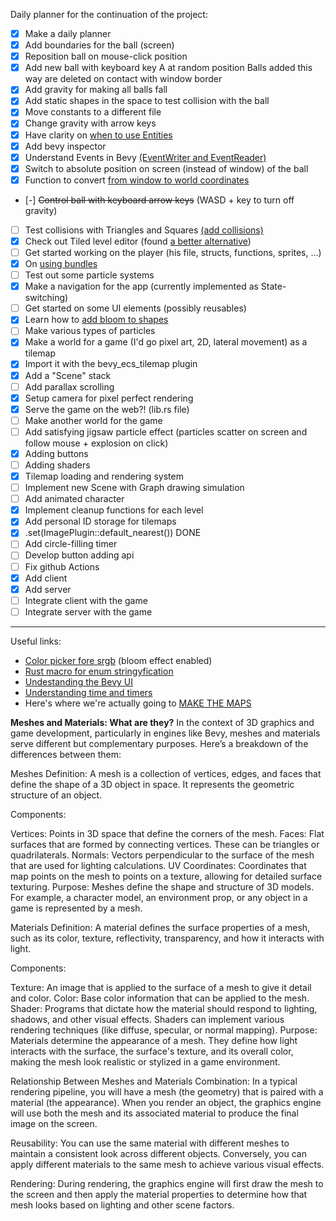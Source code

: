 Daily planner for the continuation of the project:

- [x] Make a daily planner
- [x] Add boundaries for the ball (screen)
- [x] Reposition ball on mouse-click position
- [x] Add new ball with keyboard key A at random position
        Balls added this way are deleted on contact with window border
- [x] Add gravity for making all balls fall
- [x] Add static shapes in the space to test collision with the ball
- [x] Move constants to a different file
- [x] Change gravity with arrow keys
- [x] Have clarity on [when to use Entities](https://taintedcoders.com/bevy/entities/)
- [x] Add bevy inspector
- [x] Understand Events in Bevy [(EventWriter and EventReader)](https://bevy-cheatbook.github.io/programming/events.html)
- [x] Switch to absolute position on screen (instead of window) of the ball
- [x] Function to convert [from window to world coordinates](https://stackoverflow.com/questions/64714076/how-do-i-convert-screen-space-to-world-space-coords-in-bevy-using-camera2dcompon)
- [-] ~~Control ball with keyboard arrow keys~~ (WASD + key to turn off gravity)
- [ ] Test collisions with Triangles and Squares [(add collisions)](https://kishimotostudios.com/articles/aabb_collision/)
- [x] Check out Tiled level editor (found [a better alternative](https://www.spritefusion.com/editor))
- [ ] Get started working on the player (his file, structs, functions, sprites, ...)
- [x] On [using bundles](https://bevy-cheatbook.github.io/programming/bundle.html)
- [ ] Test out some particle systems
- [x] Make a navigation for the app (currently implemented as State-switching)
- [ ] Get started on some UI elements (possibly reusables) 
- [x] Learn how to [add bloom to shapes](https://bevyengine.org/examples/2d-rendering/bloom-2d/)
- [ ] Make various types of particles 
- [x] Make a world for a game (I'd go pixel art, 2D, lateral movement) as a tilemap
- [x] Import it with the bevy_ecs_tilemap plugin
- [x] Add a "Scene" stack
- [ ] Add parallax scrolling
- [x] Setup camera for pixel perfect rendering
- [x] Serve the game on the web?! (lib.rs file)
- [ ] Make another world for the game
- [ ] Add satisfying jigsaw particle effect (particles scatter on screen and follow mouse + explosion on click)
- [x] Adding buttons
- [ ] Adding shaders
- [x] Tilemap loading and rendering system
- [ ] Implement new Scene with Graph drawing simulation
- [ ] Add animated character
- [x] Implement cleanup functions for each level
- [x] Add personal ID storage for tilemaps
- [x] .set(ImagePlugin::default_nearest()) DONE
- [ ] Add circle-filling timer
- [ ] Develop button adding api
- [ ] Fix github Actions
- [x] Add client
- [x] Add server
- [ ] Integrate client with the game
- [ ] Integrate server with the game

----


Useful links:

- [Color picker fore srgb](https://developer.mozilla.org/en-US/docs/Web/CSS/CSS_colors/Color_picker_tool) (bloom effect enabled)
- [Rust macro for enum stringyfication](https://stackoverflow.com/questions/32710187/how-do-i-get-an-enum-as-a-string)
- [Undestanding the Bevy UI](https://taintedcoders.com/bevy/ui)
- [Understanding time and timers](https://bevy-cheatbook.github.io/fundamentals/time.html)
- Here's where we're actually going to [MAKE THE MAPS](https://www.spritefusion.com/editor)

**Meshes and Materials: What are they?**
In the context of 3D graphics and game development, particularly in engines like Bevy, meshes and materials serve different but complementary purposes. Here’s a breakdown of the differences between them:

Meshes
Definition: A mesh is a collection of vertices, edges, and faces that define the shape of a 3D object in space. It represents the geometric structure of an object.

Components:

Vertices: Points in 3D space that define the corners of the mesh.
Faces: Flat surfaces that are formed by connecting vertices. These can be triangles or quadrilaterals.
Normals: Vectors perpendicular to the surface of the mesh that are used for lighting calculations.
UV Coordinates: Coordinates that map points on the mesh to points on a texture, allowing for detailed surface texturing.
Purpose: Meshes define the shape and structure of 3D models. For example, a character model, an environment prop, or any object in a game is represented by a mesh.

Materials
Definition: A material defines the surface properties of a mesh, such as its color, texture, reflectivity, transparency, and how it interacts with light.

Components:

Texture: An image that is applied to the surface of a mesh to give it detail and color.
Color: Base color information that can be applied to the mesh.
Shader: Programs that dictate how the material should respond to lighting, shadows, and other visual effects. Shaders can implement various rendering techniques (like diffuse, specular, or normal mapping).
Purpose: Materials determine the appearance of a mesh. They define how light interacts with the surface, the surface's texture, and its overall color, making the mesh look realistic or stylized in a game environment.

Relationship Between Meshes and Materials
Combination: In a typical rendering pipeline, you will have a mesh (the geometry) that is paired with a material (the appearance). When you render an object, the graphics engine will use both the mesh and its associated material to produce the final image on the screen.

Reusability: You can use the same material with different meshes to maintain a consistent look across different objects. Conversely, you can apply different materials to the same mesh to achieve various visual effects.

Rendering: During rendering, the graphics engine will first draw the mesh to the screen and then apply the material properties to determine how that mesh looks based on lighting and other scene factors.
